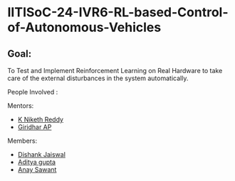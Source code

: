 # IITISoC-24-IVR6-RL-based-Control-of-Autonomous-Vehicles

## Goal:
To Test and Implement Reinforcement Learning on Real Hardware to take care of the external disturbances in the system automatically. 

People Involved : 

Mentors:
- [K Niketh Reddy](https://github.com/niketh457)
- [Giridhar AP](https://github.com/Giri-is-coding)

Members:
<br>
- [Dishank Jaiswal](https://github.com/DishankJ)
- [Aditya gupta](https://github.com/Aditya-Guptaaa)
- [Anay Sawant](https://github.com/Anay-Sawant)

